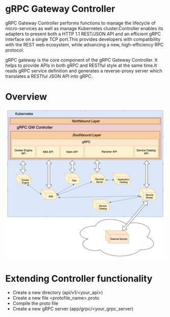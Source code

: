 gRPC Gateway Controller
===========================
gRPC Gateway Controller performs functions to manage the lifecycle of micro-services as well as manage Kubernetes cluster.Controller enables its adapters to present both a HTTP 1.1 REST/JSON API and an efficient gRPC interface on a single TCP port.This provides developers with compatibility with the REST web ecosystem, while advancing a new, high-efficiency RPC protocol.

gRPC gateway is the core component of the gRPC Gateway Controller. It helps to provide APIs in both gRPC and RESTful style at the same time.It reads gRPC service definition and generates a reverse-proxy server which translates a RESTful JSON API into gRPC.

Overview
===========

![Image1](https://github.com/dorzheh/grpc-gw-controller/blob/master/arch/grpc-gw-controller.png)

Extending Controller functionality
=====================================

 - Create a new directory (api/v1/<your_api>) 
 - Create a new file <protofile_name>.proto
 - Compile the proto file
 - Create a new gRPC server (app/grpc/<your_grpc_server)




